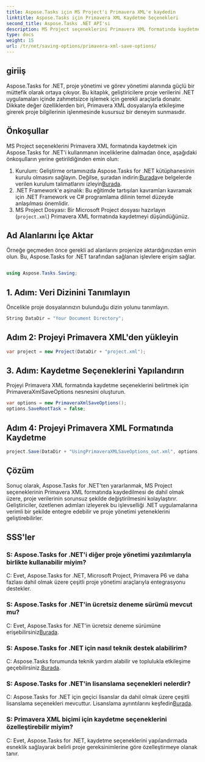 ```yaml
---
title: Aspose.Tasks için MS Project'i Primavera XML'e kaydedin
linktitle: Aspose.Tasks için Primavera XML Kaydetme Seçenekleri
second_title: Aspose.Tasks .NET API'si
description: MS Project seçeneklerini Primavera XML formatında kaydetmek için Aspose.Tasks for .NET'i nasıl kullanacağınızı öğrenin. Proje yönetimi yeteneklerini zahmetsizce geliştirin.
type: docs
weight: 15
url: /tr/net/saving-options/primavera-xml-save-options/
---
```

## giriiş
Aspose.Tasks for .NET, proje yönetimi ve görev yönetimi alanında güçlü bir müttefik olarak ortaya çıkıyor. Bu kitaplık, geliştiricilere proje verilerini .NET uygulamaları içinde zahmetsizce işlemek için gerekli araçlarla donatır. Dikkate değer özelliklerden biri, Primavera XML dosyalarıyla etkileşime girerek proje bilgilerinin işlenmesinde kusursuz bir deneyim sunmasıdır.
## Önkoşullar
MS Project seçeneklerini Primavera XML formatında kaydetmek için Aspose.Tasks for .NET'i kullanmanın inceliklerine dalmadan önce, aşağıdaki önkoşulların yerine getirildiğinden emin olun:
1.  Kurulum: Geliştirme ortamınızda Aspose.Tasks for .NET kütüphanesinin kurulu olmasını sağlayın. Değilse, şuradan indirin:[Burada](https://releases.aspose.com/tasks/net/)ve belgelerde verilen kurulum talimatlarını izleyin[Burada](https://reference.aspose.com/tasks/net/).
2. .NET Framework'e aşinalık: Bu eğitimde tartışılan kavramları kavramak için .NET Framework ve C# programlama dilinin temel düzeyde anlaşılması önemlidir.
3. MS Project Dosyası: Bir Microsoft Project dosyası hazırlayın (`project.xml`) Primavera XML formatında kaydetmeyi düşündüğünüz.

## Ad Alanlarını İçe Aktar
Örneğe geçmeden önce gerekli ad alanlarını projenize aktardığınızdan emin olun. Bu, Aspose.Tasks for .NET tarafından sağlanan işlevlere erişim sağlar.

```csharp

using Aspose.Tasks.Saving;
```

## 1. Adım: Veri Dizinini Tanımlayın
Öncelikle proje dosyalarınızın bulunduğu dizin yolunu tanımlayın.
```csharp
String DataDir = "Your Document Directory";
```
## Adım 2: Projeyi Primavera XML'den yükleyin
```csharp
var project = new Project(DataDir + "project.xml");
```
## 3. Adım: Kaydetme Seçeneklerini Yapılandırın
Projeyi Primavera XML formatında kaydetme seçeneklerini belirtmek için PrimaveraXmlSaveOptions nesnesini oluşturun.
```csharp
var options = new PrimaveraXmlSaveOptions();
options.SaveRootTask = false;
```
## Adım 4: Projeyi Primavera XML Formatında Kaydetme
```csharp
project.Save(DataDir + "UsingPrimaveraXMLSaveOptions_out.xml", options);
```

## Çözüm
Sonuç olarak, Aspose.Tasks for .NET'ten yararlanmak, MS Project seçeneklerinin Primavera XML formatında kaydedilmesi de dahil olmak üzere, proje verilerinin sorunsuz şekilde değiştirilmesini kolaylaştırır. Geliştiriciler, özetlenen adımları izleyerek bu işlevselliği .NET uygulamalarına verimli bir şekilde entegre edebilir ve proje yönetimi yeteneklerini geliştirebilirler.
## SSS'ler
### S: Aspose.Tasks for .NET'i diğer proje yönetimi yazılımlarıyla birlikte kullanabilir miyim?
C: Evet, Aspose.Tasks for .NET, Microsoft Project, Primavera P6 ve daha fazlası dahil olmak üzere çeşitli proje yönetimi araçlarıyla entegrasyonu destekler.
### S: Aspose.Tasks for .NET'in ücretsiz deneme sürümü mevcut mu?
 C: Evet, Aspose.Tasks for .NET'in ücretsiz deneme sürümüne erişebilirsiniz[Burada](https://releases.aspose.com/).
### S: Aspose.Tasks for .NET için nasıl teknik destek alabilirim?
 C: Aspose.Tasks forumunda teknik yardım alabilir ve toplulukla etkileşime geçebilirsiniz.[Burada](https://forum.aspose.com/c/tasks/15).
### S: Aspose.Tasks for .NET'in lisanslama seçenekleri nelerdir?
 C: Aspose.Tasks for .NET için geçici lisanslar da dahil olmak üzere çeşitli lisanslama seçenekleri mevcuttur. Lisanslama ayrıntılarını keşfedin[Burada](https://purchase.aspose.com/buy).
### S: Primavera XML biçimi için kaydetme seçeneklerini özelleştirebilir miyim?
C: Evet, Aspose.Tasks for .NET, kaydetme seçeneklerini yapılandırmada esneklik sağlayarak belirli proje gereksinimlerine göre özelleştirmeye olanak tanır.